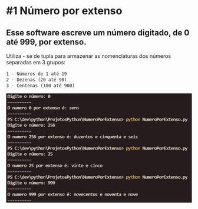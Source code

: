 # #1 Número por extenso
## Esse software escreve um número digitado, de 0 até 999, por extenso. 

Utiliza - se de tupla para armazenar as nomenclaturas dos números separadas em 3 grupos:
	
 	1 - Números de 1 até 19
	2 - Dezenas (20 até 90)
	3 - Centenas (100 até 900)

![print](assets/print-py.png)

